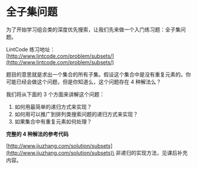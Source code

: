 # 全子集问题

为了开始学习组合类的深度优先搜索，让我们先来做一个入门练习题：全子集问题。

LintCode 练习地址：\
[http://www.lintcode.com/problem/subsets/](http://www.lintcode.com/problem/subsets/)

题目的意思就是求出一个集合的所有子集。假设这个集合中是没有重复元素的。你可能已经会做这个问题，但是你知道么，这个问题存在 4 种解法么？

我们将从下面的 3 个方面来讲解这个问题：

1. 如何用最简单的递归方式来实现？
2. 如何用可以推广到排列类搜索问题的递归方式来实现？
3. 如果集合中有重复元素如何处理？

**完整的 4 种解法的参考代码**

[http://www.jiuzhang.com/solution/subsets](http://www.jiuzhang.com/solution/subsets)\
非递归的实现方法，见课后补充内容。

